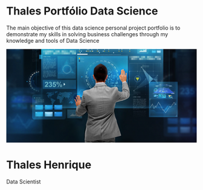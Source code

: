 # Thales Portfólio Data Science
The main objective of this data science personal project portfolio is to demonstrate my skills in solving business challenges through my knowledge and tools of Data Science


![Image Inicial](/banner.png)

# Thales Henrique

Data Scientist



